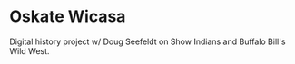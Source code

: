 # Oskate Wicasa

Digital history project w/ Doug Seefeldt on Show Indians and Buffalo Bill's Wild West.
